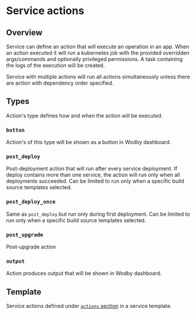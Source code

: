 # Service actions

## Overview

Service can define an action that will execute an operation in an app. When an action executed it will run a kubernetes job with the provided overridden args/commands and optionally privileged permissions. A task containing the logs of the execution will be created.

Service with multiple actions will run all actions simultaneously unless there are action with dependency order specified.

## Types

Action's type defines how and when the action will be executed.

### `button`

Action's of this type will be shown as a button in Wodby dashboard. 

### `post_deploy`

Post-deployment action that will run after every service deployment. If deploy contains more than one service, the action will run only when all deployments succeeded. Can be limited to run only when a specific build source templates selected. 

### `post_deploy_once`

Same as `post_deploy` but run only during first deployment. Can be limited to run only when a specific build source templates selected.

### `post_upgrade`

Post-upgrade action

### `output`

Action produces output that will be shown in Wodby dashboard. 

## Template 

Service actions defined under [`actions` section](template.md#annotations) in a service template.
